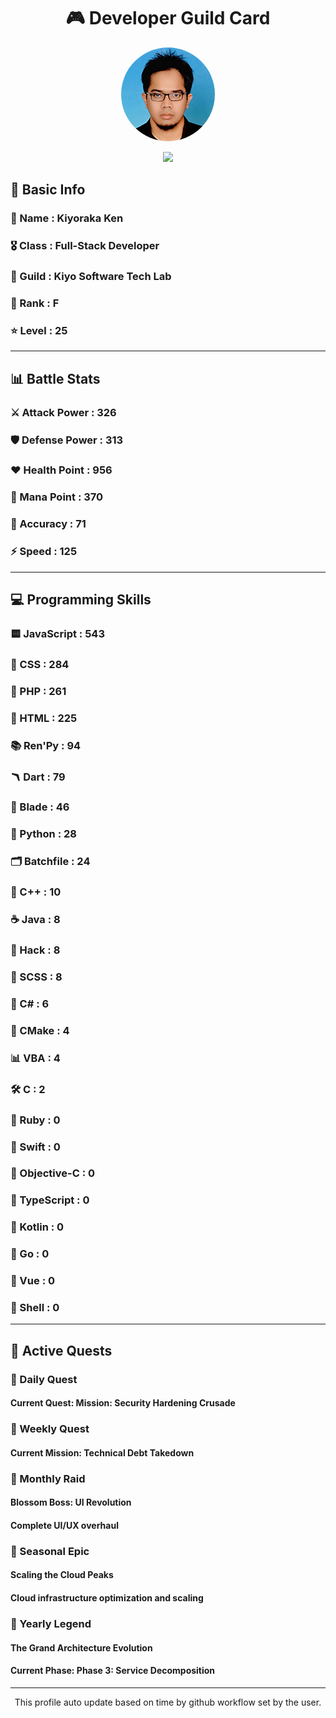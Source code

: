 <div align="center">

# 🎮 Developer Guild Card

<!-- Replace with your profile image -->
<img src="./assets/profile.png" width="150" height="150" style="border-radius: 50%"/>

![](https://komarev.com/ghpvc/?username=Kiyoraka&style=flat)
</div>

##  📌 Basic Info
### 👤 Name : Kiyoraka Ken
### 🎖️ Class : Full-Stack Developer
### 🎪 Guild : Kiyo Software Tech Lab 
### 🔰 Rank : F 
### ⭐ Level : 25

---
## 📊 Battle Stats

### ⚔️ Attack Power  : 326 
### 🛡️ Defense Power : 313 
### ❤️ Health Point  : 956 
### 🔮 Mana Point    : 370 
### 🎯 Accuracy      : 71 
### ⚡ Speed         : 125

---
## 💻 Programming Skills

### 🟨 JavaScript : 543
### 💅 CSS : 284
### 🐘 PHP : 261
### 📄 HTML : 225
### 📚 Ren'Py : 94
### 🪃 Dart : 79
### 🧷 Blade : 46
### 🐍 Python : 28
### 🗂️ Batchfile : 24
### 🧠 C++ : 10
### ☕ Java : 8
### 🧬 Hack : 8
### 👗 SCSS : 8
### 🎻 C# : 6
### 🧱 CMake : 4
### 📊 VBA : 4
### 🛠️ C : 2
### 🔻 Ruby : 0
### 🦅 Swift : 0
### 🍎 Objective-C : 0
### 📝 TypeScript : 0
### 🎯 Kotlin : 0
### 📝 Go : 0
### 📝 Vue : 0
### 📝 Shell : 0

---
## 📜 Active Quests

### 🌅 Daily Quest

#### Current Quest: Mission: Security Hardening Crusade

### 📅 Weekly Quest
#### Current Mission: Technical Debt Takedown

### 🌙 Monthly Raid
#### Blossom Boss: UI Revolution
#### Complete UI/UX overhaul

### 🌠 Seasonal Epic
#### Scaling the Cloud Peaks
#### Cloud infrastructure optimization and scaling

### 👑 Yearly Legend
#### The Grand Architecture Evolution
#### Current Phase: Phase 3: Service Decomposition

---
<div align="center">
  This profile auto update based on time by github workflow set by the user.
</div>